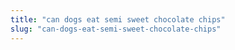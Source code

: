 ```yaml
---
title: "can dogs eat semi sweet chocolate chips"
slug: "can-dogs-eat-semi-sweet-chocolate-chips"
---
```


